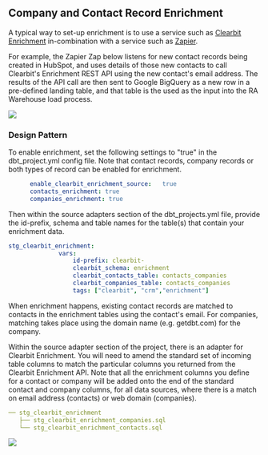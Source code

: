 ## Company and Contact Record Enrichment

A typical way to set-up enrichment is to use a service such as [Clearbit Enrichment](https://clearbit.com/enrichment) in-combination with a service such as [Zapier](https://zapier.com/apps/clearbit/integrations).

For example, the Zapier Zap below listens for new contact records being created in HubSpot, and uses details of those new contacts to call Clearbit's Enrichment REST API using the new contact's email address. The results of the API call are then sent to Google BigQuery as a new row in a pre-defined landing table, and that table is the used as the input into the RA Warehouse load process.

![](https://github.com/rittmananalytics/ra_data_warehouse/blob/master/img/clearbit.png)

### Design Pattern

To enable enrichment, set the following settings to "true" in the dbt_project.yml config file. Note that contact records, company records or both types of record can be enabled for enrichment.

```yaml
      enable_clearbit_enrichment_source:   true
      contacts_enrichment: true
      companies_enrichment: true
```

Then within the source adapters section of the dbt_projects.yml file, provide the id-prefix, schema and table names for the table(s) that contain your enrichment data.

```yaml
stg_clearbit_enrichment:
              vars:
                  id-prefix: clearbit-
                  clearbit_schema: enrichment
                  clearbit_contacts_table: contacts_companies
                  clearbit_companies_table: contacts_companies
                  tags: ["clearbit", "crm","enrichment"]
```

When enrichment happens, existing contact records are matched to contacts in the enrichment tables using the contact's email. For companies, matching takes place using the domain name (e.g. getdbt.com) for the company.

Within the source adapter section of the project, there is an adapter for Clearbit Enrichment. You will need to amend the standard set of incoming table columns to match the particular columns you returned from the Clearbit Enrichment API. Note that all the enrichment columns you define for a contact or company will be added onto the end of the standard contact and company columns, for all data sources, where there is a match on email address (contacts) or web domain (companies).

```yaml
── stg_clearbit_enrichment
   ├── stg_clearbit_enrichment_companies.sql
   └── stg_clearbit_enrichment_contacts.sql
```

![](https://github.com/rittmananalytics/ra_data_warehouse/blob/master/img/enrich.png)

